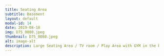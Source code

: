 ```yaml
---
title: Seating Area
subtitle: Basement
layout: default
modal-id: 14
date: 2019-08-18
img: D75_0080.jpeg
thumbnail: D75_0080.jpeg
alt: image-alt
description: Large Seating Area / TV room / Play Area with GYM in the back.
---
```


